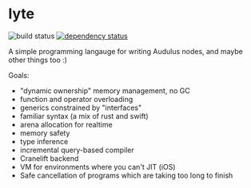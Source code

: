 # lyte

![build status](https://github.com/audulus/lyte/actions/workflows/rust.yml/badge.svg)
[![dependency status](https://deps.rs/repo/github/audulus/lyte/status.svg)](https://deps.rs/repo/github/audulus/lyte)

A simple programming langauge for writing Audulus nodes, and maybe other things too :)

Goals:

- "dynamic ownership" memory management, no GC
- function and operator overloading
- generics constrained by "interfaces"
- familiar syntax (a mix of rust and swift)
- arena allocation for realtime
- memory safety
- type inference
- incremental query-based compiler
- Cranelift backend
- VM for environments where you can't JIT (iOS)
- Safe cancellation of programs which are taking too long to finish